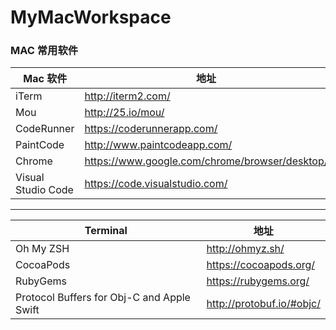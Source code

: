 # MyMacWorkspace


### MAC 常用软件


Mac 软件 | 地址
----- | -----
iTerm | <http://iterm2.com/>
Mou	| <http://25.io/mou/>
CodeRunner| <https://coderunnerapp.com/>
PaintCode| <http://www.paintcodeapp.com/>
Chrome| <https://www.google.com/chrome/browser/desktop/>
Visual Studio Code | <https://code.visualstudio.com/>

----
Terminal | 地址
----- | -----
Oh My ZSH | <http://ohmyz.sh/>
CocoaPods | <https://cocoapods.org/>
RubyGems | <https://rubygems.org/>
Protocol Buffers for Obj-C and Apple Swift | <http://protobuf.io/#objc/>
